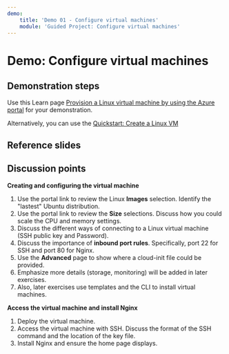 ```yaml
---
demo:
    title: 'Demo 01 - Configure virtual machines'
    module: 'Guided Project: Configure virtual machines'
---
```


# Demo: Configure virtual machines

## Demonstration steps

Use this Learn page [Provision a Linux virtual machine by using the Azure portal](https://learn.microsoft.com/training/modules/provision-linux-virtual-machine-in-azure/2-provision-linux-virtual-machine-using-the-azure-portal) for your demonstration. 

Alternatively, you can use the [Quickstart: Create a Linux VM](https://learn.microsoft.com/azure/virtual-machines/linux/quick-create-portal?tabs=ubuntu)

## Reference slides

    


## Discussion points

**Creating and configuring the virtual machine**
1. Use the portal link to review the Linux **Images** selection.  Identify the "lastest" Ubuntu distribution. 
2. Use the portal link to review the **Size** selections.  Discuss how you could scale the CPU and memory settings. 
3. Discuss the different ways of connecting to a Linux virtual machine (SSH public key and Password).
4. Discuss the importance of **inbound port rules**. Specifically, port 22 for SSH and port 80 for Nginx. 
5. Use the **Advanced** page to show where a cloud-init file could be provided.
6. Emphasize more details (storage, monitoring) will be added in later exercises.
7. Also, later exercises use templates and the CLI to install virtual machines. 

**Access the virtual machine and install Nginx**
1. Deploy the virtual machine.
2. Access the virtual machine with SSH. Discuss the format of the SSH command and the location of the key file. 
3. Install Nginx and ensure the home page displays. 
